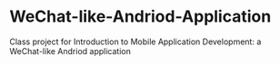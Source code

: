 # WeChat-like-Andriod-Application
Class project for Introduction to Mobile Application Development: a WeChat-like Andriod application
